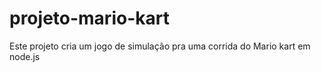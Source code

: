 # projeto-mario-kart
Este projeto cria um jogo de simulação pra uma corrida do Mario kart em node.js
